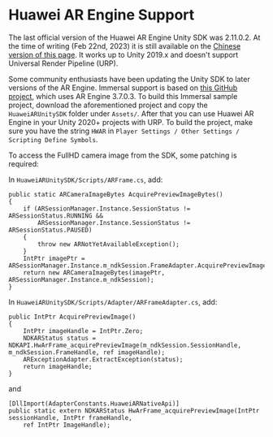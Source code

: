 # Huawei AR Engine Support

The last official version of the Huawei AR Engine Unity SDK was 2.11.0.2. At the time of writing (Feb 22nd, 2023) it is still available on the [Chinese version of this page](https://developer.huawei.com/consumer/cn/doc/development/graphics-Library/sdk-download-0000001050150851). It works up to Unity 2019.x and doesn't support Universal Render Pipeline (URP).

Some community enthusiasts have been updating the Unity SDK to later versions of the AR Engine. Immersal support is based on [this GitHub project](https://github.com/chick-soups/HuaWeiAREngineUnitySDK), which uses AR Engine 3.7.0.3. To build this Immersal sample project, download the aforementioned project and copy the `HuaweiARUnitySDK` folder under `Assets/`. After that you can use Huawei AR Engine in your Unity 2020+ projects with URP. To build the project, make sure you have the string `HWAR` in `Player Settings / Other Settings / Scripting Define Symbols`.

To access the FullHD camera image from the SDK, some patching is required:

In `HuaweiARUnitySDK/Scripts/ARFrame.cs`, add:

```
public static ARCameraImageBytes AcquirePreviewImageBytes()
{
    if (ARSessionManager.Instance.SessionStatus != ARSessionStatus.RUNNING &&
        ARSessionManager.Instance.SessionStatus != ARSessionStatus.PAUSED)
    {
        throw new ARNotYetAvailableException();
    }
    IntPtr imagePtr = ARSessionManager.Instance.m_ndkSession.FrameAdapter.AcquirePreviewImage();
    return new ARCameraImageBytes(imagePtr, ARSessionManager.Instance.m_ndkSession);
}
```

In `HuaweiARUnitySDK/Scripts/Adapter/ARFrameAdapter.cs`, add:

```
public IntPtr AcquirePreviewImage()
{
    IntPtr imageHandle = IntPtr.Zero;
    NDKARStatus status = NDKAPI.HwArFrame_acquirePreviewImage(m_ndkSession.SessionHandle, m_ndkSession.FrameHandle, ref imageHandle);
    ARExceptionAdapter.ExtractException(status);
    return imageHandle;
}
```

and

```
[DllImport(AdapterConstants.HuaweiARNativeApi)]
public static extern NDKARStatus HwArFrame_acquirePreviewImage(IntPtr sessionHandle, IntPtr frameHandle,
    ref IntPtr ImageHandle);
```